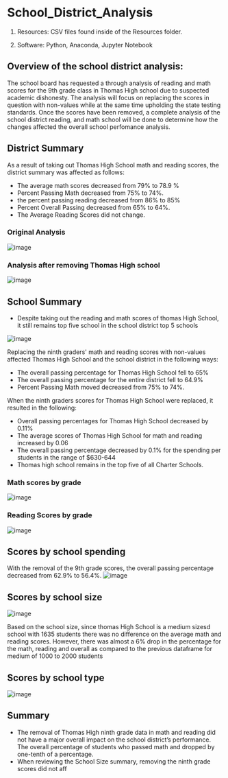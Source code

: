 # School_District_Analysis

  1. Resources: CSV files found inside of the Resources folder.

  2. Software: Python, Anaconda, Jupyter Notebook


## Overview of the school district analysis: 

The school board has requested a through analysis of reading and math scores for the 9th grade class in Thomas High school due to suspected academic dishonesty. The analysis will focus on replacing the scores in question with non-values while at the same time upholding the state testing standards. Once the scores have been removed, a complete analysis of the school district reading, and math school will be done to determine how the changes affected the overall school perfomance analysis. 


## District Summary 

As a result of taking out Thomas High School math and reading scores, the district summary was affected as follows:
- The average math scores decreased from 79% to 78.9 %
- Percent Passing Math decreased from 75% to 74%.
- the percent passing reading decreased from 86% to 85%
- Percent Overall Passing decreased from 65% to 64%.
- The Average Reading Scores did not change.

### Original Analysis
![image](https://user-images.githubusercontent.com/90416094/140558601-bae79957-0eb1-4238-81ac-76bfeada3835.png)



### Analysis after removing Thomas High school
![image](https://user-images.githubusercontent.com/90416094/140558700-481fe943-8d4a-43c9-9f35-2870041be4e1.png)



## School Summary 
- Despite taking out the reading and math scores of thomas High School, it still remains top five school in the school district top 5 schools

![image](https://user-images.githubusercontent.com/90416094/140559424-4df09517-31bf-4627-8dee-8b1e95c68185.png)

Replacing the ninth graders' math and reading scores with non-values affected Thomas High School and the school district in the following ways:

- The overall passing percentage for Thomas High School fell to 65%
- The overall passing percentage for the entire district fell to 64.9%
- Percent Passing Math moved decreased from 75% to 74%.


When the ninth graders scores for Thomas High School were replaced, it resulted in the following:

- Overall passing percentages for Thomas High School decreased by 0.11%
- The average scores of Thomas High School for math and reading increased by 0.06
- The overall passing percentage decreased by 0.1% for the spending per students in the range of $630-644 
- Thomas high school remains in the top five of all Charter Schools. 



### Math scores by grade
![image](https://user-images.githubusercontent.com/90416094/140576459-85cd612b-7d7f-4f03-ba1b-4aeeddedd24b.png)

### Reading Scores by grade
![image](https://user-images.githubusercontent.com/90416094/140576563-775fd27b-9553-4e48-bb81-4323c2cf4e94.png)

## Scores by school spending

With the removal of the 9th grade scores, the overall passing percentage decreased from 62.9% to 56.4%.
![image](https://user-images.githubusercontent.com/90416094/140559997-18c1f861-e63d-47f3-93d3-e709957f23b1.png)


## Scores by school size

![image](https://user-images.githubusercontent.com/90416094/140579586-a5b29c02-7f38-45ab-b803-912d3554c52d.png)

Based on the school size, since thomas High School is a medium sizesd school with 1635 students there was no difference on the average math and reading scores. However, there was almost a  6% drop in the percentage for the math, reading and overall as compared to the previous dataframe for medium of 1000 to 2000 students

## Scores by school type
![image](https://user-images.githubusercontent.com/90416094/140560124-fac20b53-3f89-4d0a-9890-95f2a4abe06c.png)


## Summary

- The removal of Thomas High ninth grade data in math and reading did not have a major overall impact on the school district’s performance. The overall percentage of students     who passed math and  dropped by one-tenth of a percentage.
- When reviewing the School Size summary, removing the ninth grade scores did not aff




